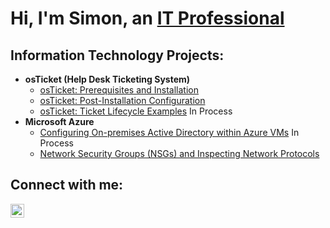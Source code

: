 <h1>Hi, I'm Simon, an <a href="https://linkedin.com/in/mcgregorsimon">IT Professional</a></h1>

<h2> Information Technology Projects:</h2>

- <b>osTicket (Help Desk Ticketing System)</b>
  - [osTicket: Prerequisites and Installation](https://github.com/mcgregorsa/osticket-prereqs)
  - [osTicket: Post-Installation Configuration](https://github.com/mcgregorsa/post-install-config)
  - [osTicket: Ticket Lifecycle Examples](https://github.com/mcgregorsa/ticket-lifecycle) In Process
- <b>Microsoft Azure</b>
  - [Configuring On-premises Active Directory within Azure VMs](https://github.com/mcgregorsa/configure-ad) In Process
  - [Network Security Groups (NSGs) and Inspecting Network Protocols](https://github.com/mcgregorsa/azure-network-protocols)

<h2>Connect with me:</h2>

[<img align="left" alt="Josh | LinkedIn" width="22px" src="https://cdn.jsdelivr.net/npm/simple-icons@v3/icons/linkedin.svg" />][linkedin]

[linkedin]: https://linkedin.com/in/mcgregorsimon
